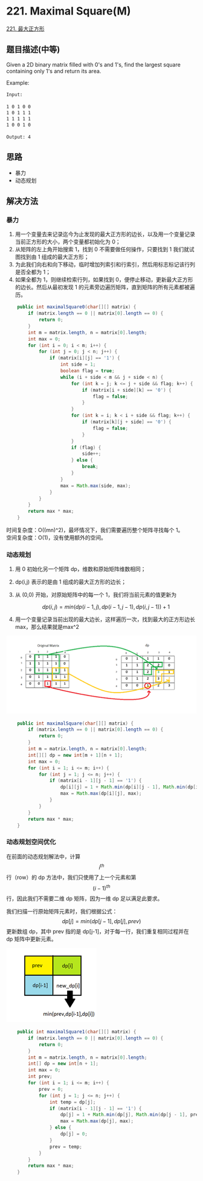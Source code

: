 # 221. Maximal Square\(M\)
[221. 最大正方形](https://leetcode-cn.com/problems/maximal-square/)


## 题目描述\(中等\)

Given a 2D binary matrix filled with 0's and 1's, find the largest square containing only 1's and return its area.

Example:

```
Input: 

1 0 1 0 0
1 0 1 1 1
1 1 1 1 1
1 0 0 1 0

Output: 4
```

## 思路

* 暴力
* 动态规划

## 解决方法

### 暴力

1. 用一个变量去来记录迄今为止发现的最大正方形的边长，以及用一个变量记录当前正方形的大小，两个变量都初始化为 0；
2. 从矩阵的左上角开始搜索 1，找到 0 不需要做任何操作，只要找到 1 我们就试图找到由 1 组成的最大正方形；
3. 为此我们向右和向下移动，临时增加列索引和行索引，然后用标志标记该行列是否全都为 1；
4. 如果全都为 1，则继续检索行列，如果找到 0，便停止移动，更新最大正方形的边长。然后从最初发现 1 的元素旁边遍历矩阵，直到矩阵的所有元素都被遍历。

```java
    public int maximalSquare0(char[][] matrix) {
        if (matrix.length == 0 || matrix[0].length == 0) {
            return 0;
        }
        int m = matrix.length, n = matrix[0].length;
        int max = 0;
        for (int i = 0; i < m; i++) {
            for (int j = 0; j < n; j++) {
                if (matrix[i][j] == '1') {
                    int side = 1;
                    boolean flag = true;
                    while (i + side < m && j + side < n) {
                        for (int k = j; k <= j + side && flag; k++) {
                            if (matrix[i + side][k] == '0') {
                                flag = false;
                            }
                        }
                        for (int k = i; k < i + side && flag; k++) {
                            if (matrix[k][j + side] == '0') {
                                flag = false;
                            }
                        }
                        if (flag) {
                            side++;
                        } else {
                            break;
                        }
                    }
                    max = Math.max(side, max);
                }
            }
        }
        return max * max;
    }
```

时间复杂度：O\(\(mn\)^2\)，最坏情况下，我们需要遍历整个矩阵寻找每个 1。  
空间复杂度：O\(1\)，没有使用额外的空间。

### 动态规划

1. 用 0 初始化另一个矩阵 dp，维数和原始矩阵维数相同；
2. dp(i,j) 表示的是由 1 组成的最大正方形的边长；
3. 从 (0,0) 开始，对原始矩阵中的每一个 1，我们将当前元素的值更新为

    $$ dp(i, j)=min(dp(i-1, j), dp(i-1, j-1), dp(i, j-1))+1 $$
4. 用一个变量记录当前出现的最大边长，这样遍历一次，找到最大的正方形边长 max，那么结果就是max^2


![](../assets/201-300/221-s-2-1.png)



```java
    public int maximalSquare(char[][] matrix) {
        if (matrix.length == 0 || matrix[0].length == 0) {
            return 0;
        }
        int m = matrix.length, n = matrix[0].length;
        int[][] dp = new int[m + 1][n + 1];
        int max = 0;
        for (int i = 1; i <= m; i++) {
            for (int j = 1; j <= n; j++) {
                if (matrix[i - 1][j - 1] == '1') {
                    dp[i][j] = 1 + Math.min(dp[i][j - 1], Math.min(dp[i - 1][j], dp[i - 1][j - 1]));
                    max = Math.max(dp[i][j], max);
                }
            }
        }
        return max * max;
    }
```

### 动态规划空间优化

在前面的动态规划解法中，计算 $$ i^{th} $$行（row）的 dp 方法中，我们只使用了上一个元素和第 $$(i-1)^{th}$$行，因此我们不需要二维 dp 矩阵，因为一维 dp 足以满足此要求。

我们扫描一行原始矩阵元素时，我们根据公式：$$ dp[j]=min(dp[j-1],dp[j],prev)$$ 更新数组 dp，其中 prev 指的是 dp[j-1]，对于每一行，我们重复相同过程并在 dp 矩阵中更新元素。




![](../assets/201-300/221-s-3-1.png)

```java
    public int maximalSquare1(char[][] matrix) {
        if (matrix.length == 0 || matrix[0].length == 0) {
            return 0;
        }
        int m = matrix.length, n = matrix[0].length;
        int[] dp = new int[n + 1];
        int max = 0;
        int prev;
        for (int i = 1; i <= m; i++) {
            prev = 0;
            for (int j = 1; j <= n; j++) {
                int temp = dp[j];
                if (matrix[i - 1][j - 1] == '1') {
                    dp[j] = 1 + Math.min(dp[j], Math.min(dp[j - 1], prev));
                    max = Math.max(dp[j], max);
                } else {
                    dp[j] = 0;
                }
                prev = temp;
            }
        }
        return max * max;
    }
```



